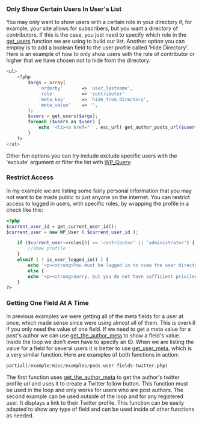 <script>
{
    "title": "Step 6: Additional Options",
    "excerpt": "Before finishing we will learn how to restrict access to the user directory and limit which users will be in the directory. We will also cover other methods for getting the values of fields that are better suited for when we only need one or two of the fields at a time.",
    "menu_order": "5",
    "author": "josh412",
    "termSlugs": {
        "tutorial_type": [
            "beginner","adding-custom-fields","extending-existing-content-types","using-pods-in-themes"
        ]
    },
    "customFields": [
        {"key":"_yoast_wpseo_title", "value": "Creating A User Directory: Additional Options - Pods Framework"},
        {"key":"_yoast_wpseo_metadesc", "value": "Additional options including access restrictions when creating a user directory with Pods. Part of a series."}
    ]
}
</script>
<h3>Only Show Certain Users In User's List</h3>
You may only want to show users with a certain role in your directory if, for example, your site allows for subscribers, but you want a directory of contributors. If this is the case, you just need to specify which role in the <a title="WordPress Codex: get_users" href="http://codex.wordpress.org/Function_Reference/get_users" target="_blank">get_users</a> function we are using to build our list. Another option you can employ is to add a boolean field to the user profile called 'Hide Directory'. Here is an example of how to only show users with the role of contributor or higher that we have chosen not to hide from the directory:

```php
<ul>
    <?php
        $args = array(
            'orderby'       => 'user_lastname',
            'role'          => 'contributor'
            'meta_key'      => 'hide_from_directory',
            'meta_value'    => '',
        );
    	$users = get_users($args);
		foreach ($users as $user) {
			echo '<li><a href="' . esc_url( get_author_posts_url($user->ID) ) . '">' . esc_attr($user->user_lastname) . ', ' . esc_attr($user->user_firstname) . '</a></li>';
		}
	?>
</ul>
```

Other fun options you can try include exclude specific users with the 'exclude' argument or filter the list with <a title="WordPress Codex: WP_Query" href="http://codex.wordpress.org/Function_Reference/WP_Query#Custom_Field_Parameters" target="_blank">WP_Query</a>.
<h3>Restrict Access</h3>
In my example we are listing some fairly personal information that you may not want to be made public to just anyone on the internet. You can restrict access to logged in users, with specific roles, by wrapping the profile in a check like this:

```php
<?php
$current_user_id = get_current_user_id();
$current_user = new WP_User ( $current_user_id );

    if ($current_user->roles[0] == 'contributor' || 'administrator') {
		//show profile
    }
    elseif ( ! is_user_logged_in() ) {
        echo '<p><strong>You must be logged in to view the user directory.</strong></p>'
		else {
        echo '<p><strong>Sorry, but you do not have sufficient privileges to view the user directory.</p></strong>'
	}
?>
```

<h3>Getting One Field At A Time</h3>
In previous examples we were getting all of the meta fields for a user at once, which made sense since were using almost all of them. This is overkill if you only need the value of one field. If we need to get a meta value for a post's author we can use <a title="WordPress Codex: get_the_author_meta" href="http://codex.wordpress.org/Function_Reference/get_the_author_meta" target="_blank">get_the_author_meta</a> to show a field's value. Inside the loop we don't even have to specify an ID. When we are listing the value for a field for several users it is better to use <a title="WordPress Codex: get_user_meta" href="http://codex.wordpress.org/Function_Reference/get_user_meta" target="_blank">get_user_meta</a>, which is a very similar function. Here are examples of both functions in action:

```php
partial(/example/misc/examples/pods-user-fields-twitter.php)
```

The first function uses <a title="WordPress Codex: get_the_author_meta" href="http://codex.wordpress.org/Function_Reference/get_the_author_meta" target="_blank">get_the_author_meta</a> to get the author's twitter profile url and uses it to create a Twitter follow button. This function must be used in the loop and only works for users who are post authors. The second example can be used outside of the loop and for any registered user. It displays a link to their Twitter profile. This function can be easily adapted to show any type of field and can be used inside of other functions as needed.
